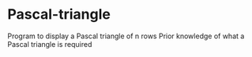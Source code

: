 # Pascal-triangle
Program to display a Pascal triangle of n rows
Prior knowledge of what a Pascal triangle is required
